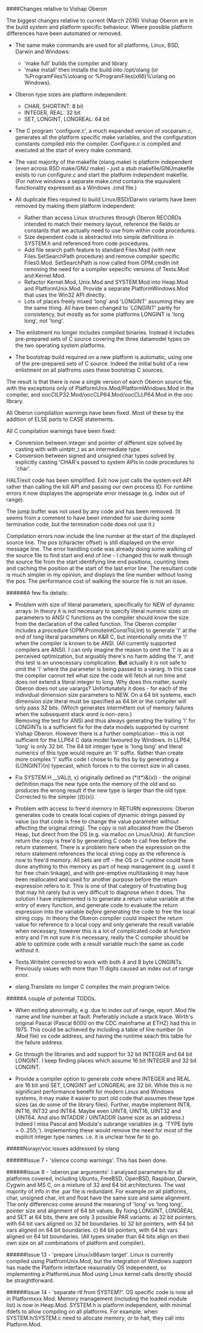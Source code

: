 ####Changes relative to Vishap Oberon

The biggest changes relative to current (March 2016) Vishap Oberon are in the build system and platform specific behaviour. Where possible platform differences have been automated or removed.

 - The same make commands are used for all platforms, Linux, BSD, Darwin and Windows:
   - 'make full' builds the compiler and library
   - 'make install' then installs the build into /opt/olang (or %ProgramFiles%\oloang or %ProgramFiles(x86)%\olang on Windows).

 - Oberon type sizes are platform independent:
   - CHAR, SHORTINT: 8 bit
   - INTEGER, REAL: 32 bit
   - SET, LONGINT, LONGREAL: 64 bit

 - The C program 'configure.c', a much expanded version of vocparam.c, generates all the platform specific make variables, and the configuration constants compiled into the compiler. Configure.c is compiled and executed at the start of every make command.

 - The vast majority of the makefile (olang.make) is platform independent (even across BSD make/GNU make) - just a stub makefile/GNUmakefile exists to run configure.c and start the platform independent makefile. (For native windows a separate make.cmd contains the equivalent functionality expressed as a Windows .cmd file.)

 - All duplicate files required to build Linux/BSD/Darwin variants have been removed by making them platform independent:
   - Rather than access Linux structures through Oberon RECORDs intended to match their memory layout, reference the
     fields or constants that we actually need to use from within code procedures.
   - Size dependent code is abstracted into simple definitions in SYSTEM.h and referenced from code procedures.
   - Add file search path feature to standard Files.Mod (with new Files.SetSearchPath procedure) and remove compiler
     specific Files0.Mod. SetSearchPath is now called from OPM.cmdln init removing the need for a compiler sepecific versions of Texts.Mod and Kernel.Mod.
   - Refactor Kernel.Mod, Unix.Mod and SYSTEM.Mod into Heap.Mod and PlatformUnix.Mod. Provide a separate PlatformWindows.Mod that uses the Win32 API directly.
   - Lots of places freely mixed 'long' and 'LONGINT' assuming they are the same thing. All have been changed to 'LONGINT' partly for consistency, but mostly as for some platforms LONGINT is 'long long', not 'long'.

 - The enlistment no longer includes compiled binaries. Instead it includes pre-prepared sets of C source covering the three datamodel types on the two operating system platforms. 

 - The bootstrap build required on a new platform is automatic, using one of the pre-prepared sets of C source. Indeed the initial build of a new enlistment on all platfroms uses these bootstrap C sources.

The result is that there is now a single version of earch Oberon source file, with the exceptions only of PlatformUnix.Mod/PlatformWindows.Mod in the compiler, and oocCILP32.Mod/oocCLP64.Mod/oocCLLP64.Mod in the ooc library.

All Oberon compilation warnings have been fixed. Most of these by the addition of ELSE parts to CASE statements.

All C compilation warnings have been fixed:
 - Conversion between integer and pointer of different size solved by casting with with uintptr_t as an intermediate type.
 - Conversion between signed and unsigned char types solved by explicitly casting 'CHAR's passed to system APIs in code procedures to 'char'.

HALT/exit code has been simplified. Exit now just calls the system exit API rather than calling the kill API and passing our own process ID. For runtime errors it now displayes the appropriate error message (e.g. Index out of range).

The jump buffer was not used by any code and has been removed. (It seems from a comment to have been intended for use during some termination code, but the termination code does not use it.)

Compilation errors now include the line number at the start of the displayed source line. The pos (character offset) is still displayed on the error message line. The error handling code was already doing some walking of the source file to find start and end of line - I changed this to walk through the source file from the start identifying line end positions, counting lines and caching the position at the start of the last error line. The resultant code is much simpler in my opinion, and displays the line number without losing the pos. The performance cost of walking the source file is not an issue.

######A few fix details:

 - Problem with size of literal parameters, specifically for NEW of dynamic arrays: In theory it is not necessary to specify literal numeric sizes on parameters to ANSI C functions as the compiler should know the size from the declaration of the called function. 
The Oberon compiler includes a procedure (OPM.PromoteIntConstToLInt) to generate 'l' at the end of long literal parameters on K&R C, but intentionally omits the 'l' when the compiler is known to be ANSI. (All currently supported compilers are ANSI). 
I can only imagine the reason to omit the 'l' is as a perceived optimization, but arguably there's no harm adding the 'l', and this test is an unnecessary complication.
**But** actually it is not safe to omit the 'l' where the parameter is being passed to a vararg. In this case the compiler cannot tell what size the code will fetch at run time and does not extend a literal integer to long. 
Why does this matter, surely Oberon does not use varargs? 
Unfortunately it does - for each of the individual dimension size parameters to NEW. On a 64 bit systems, each dimension size literal must be specified as 64 bit or the compiler will only pass 32 bits. (Which generates intermittent out of memory failures when the subsequent stack word is non-zero.)  
Removing the test for ANSI and thus always generating the trailing 'l' for LONGINTs is a sufficient fix for the data models supported by current Vishap Oberon. 
However there is a further complication - this is not sufficient for the LLP64 C data model favoured by Windows. In LLP64, 'long' is only 32 bit. The 64 bit integer type is  'long long' and literal numerics of this type would require an 'll' suffix. 
Rather than create more complex 'l' suffix code I chose to fix this by by generating a (LONGINT)(n) typecast, which forces n to the correct size in all cases.

 - Fix SYSTEM.H __VAL(t, x) originally defined as (\*(t\*)&(x)) - the original definition maps the new type onto the memory of the old and so produces the wrong result if the new type is larger than the old type. Corrected to the simpler ((t)(x)).

 - Problem with access to free'd memory in RETURN expressions: Oberon generates code to create local copies of dynamic strings passed by value (so that code is free to change the value parameter without affecting the original string). 
The copy is not allocated from the Oberon Heap, but direct from the OS (e.g. via malloc on Linux/Unix). At function return the copy is free'd by generating C code to call free before the return statement. 
There is a problem here when the expression on the return statement references the local string copy as the reference is now to free'd memory. 
All bets are off - the OS or C runtime could have done anything to this memory as part of heap management (e.g. used it for free chain linkage), and with pre-emptive multitasking it may have been reallocated and used for another purpose before the return expression refers to it. 
This is one of that category of frustrating bug that may hit rarely but is very difficult to diagnose when it does. 
The solution I have implemented is to generate a return value variable at the entry of every function, and generate code to evaluate the return expression into the variable *before* generating the code to free the local string copy. 
In theory the Oberon compiler could inspect the return value for reference to a local copy and only generate the result variable when necessary, however this is a lot of complicated code at function entry and I'm not sure it is necessary, really the C compiler should be able to optimize code with a result variable much the same as code without it.

 - Texts.WriteInt corrected to work with both 4 and 8 byte LONGINTs. Previously values with more than 11 digits caused an index out of range error.

 - olang.Translate no longer C compiles the main program twice.

#####A couple of potential TODOs.

 - When exiting abnormally, e.g. due to index out of range, report .Mod file name and line number at fault. Preferably include a stack trace. Wirth's original Pascal (Pascal 6000 on the CDC mainframe at ETHZ) had this in 1975. This could be achieved by including a table of line number (in .Mod file) vs code address, and having the runtime seach this table for the failure address. 
 
 - Go through the libraries and add support for 32 bit INTEGER and 64 bit LONGINT. I keep finding places which assume 16 bit INTEGER and 32 bit LONGINT.

 - Provide a compiler option to generate code where INTEGER and REAL are 16 bit and SET, LONGINT anf LONGREAL are 32 bit. While this is no significant performance benefit for modern Linux and Windows systems, it may make it easier to port old code that assumes these type sizes (as do some of the library files). 
Further, maybe implement INT8, INT16, INT32 and INT64. 
Maybe even UINT8, UINT16, UINT32 and UINT64. 
And also INTADDR / UINTADDR (same size as an address.) 
Indeed I miss Pascal and Modula's subrange variables (e.g. 'TYPE byte = 0..255;'). Implementing these would remove the need for most of the explicit integer type names.
i.e. it is unclear how far to go. 
 
#####Norayr/voc issues addressed by olang

######Issue 7 - 'silence ccomp warnings'. 
This has been done.

######Issue 9 - 'oberon.par arguments'. 
I analysed parameters for all platforms covered, including Ubuntu, FreeBSD, OpenBSD, Raspbian, Darwin, Cygwin and MS C, on a mixture of 32 and 64 bit architectures. The vast majority of info in the .par file is redundant. For example on all platforms, char, unsigned char, int and float have the same size and same alignment. The only differences come around the meaning of 'long' vs 'long long', pointer size and alignment of 64 bit values. By fixing LONGINT, LONGREAL and SET at 64 bits, there are only 3 possible PAR variants: 
  a) 32 bit pointers, with 64 bit vars aligned on 32 bit boundaries.
  b) 32 bit pointers, with 64 bit vars aligned on 64 bit boundaries.
  c) 64 bit pointers, with 64 bit vars aligned on 64 bit boundaries.
(All types smaller than 64 bits align on their own size on all combinations of platform and compiler).

######Issue 13 - 'prepare Linux/x86asm target'. 
Linux is currently compiled using PlatfromUnix.Mod, but the integration of Windows support has made the Platform interface reasonably OS independent, so implementing a PlatformLinux.Mod using Linux kernel calls directly should be straightforward.

######Issue 14 - 'separate rtl from SYSTEM?'. 
OS specific code is now all in Platformxxx.Mod. Memory management (including the loaded module list) is now in Heap.Mod. SYSTEM.h is platform independent, with minimal ifdefs to allow compiling on all platforms. For example, when SYSTEM.h/SYSTEM.c need to allocate memory, or to halt, they call into Platform.Mod.


